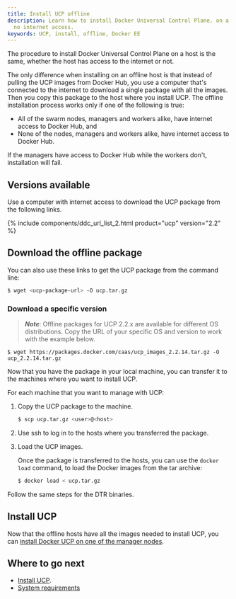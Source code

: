 ```yaml
---
title: Install UCP offline
description: Learn how to install Docker Universal Control Plane. on a machine with
  no internet access.
keywords: UCP, install, offline, Docker EE
---
```


The procedure to install Docker Universal Control Plane on a host is the same,
whether the host has access to the internet or not.

The only difference when installing on an offline host is that instead of
pulling the UCP images from Docker Hub, you use a computer that's connected
to the internet to download a single package with all the images. Then you
copy this package to the host where you install UCP. The offline installation
process works only if one of the following is true:

-  All of the swarm nodes, managers and workers alike, have internet access
   to Docker Hub, and
-  None of the nodes, managers and workers alike, have internet access to
   Docker Hub.

If the managers have access to Docker Hub while the workers don't,
installation will fail.

## Versions available

Use a computer with internet access to download the UCP package from the
following links.

{% include components/ddc_url_list_2.html product="ucp" version="2.2" %}

## Download the offline package

You can also use these links to get the UCP package from the command
line:

```bash
$ wget <ucp-package-url> -O ucp.tar.gz
```

### Download a specific version

> ***Note***: Offline packages for UCP 2.2.x are available for different OS distributions. 
> Copy the URL of your specific OS and version to work with the example below.

```
$ wget https://packages.docker.com/caas/ucp_images_2.2.14.tar.gz -O ucp_2.2.14.tar.gz
```

Now that you have the package in your local machine, you can transfer it to
the machines where you want to install UCP.

For each machine that you want to manage with UCP:

1.  Copy the UCP package to the machine.

    ```bash
    $ scp ucp.tar.gz <user>@<host>
    ```

2.  Use ssh to log in to the hosts where you transferred the package.

3.  Load the UCP images.

    Once the package is transferred to the hosts, you can use the
    `docker load` command, to load the Docker images from the tar archive:

    ```bash
    $ docker load < ucp.tar.gz
    ```

Follow the same steps for the DTR binaries.

## Install UCP

Now that the offline hosts have all the images needed to install UCP,
you can [install Docker UCP on one of the manager nodes](index.md).


## Where to go next

* [Install UCP](index.md).
* [System requirements](system-requirements.md)
